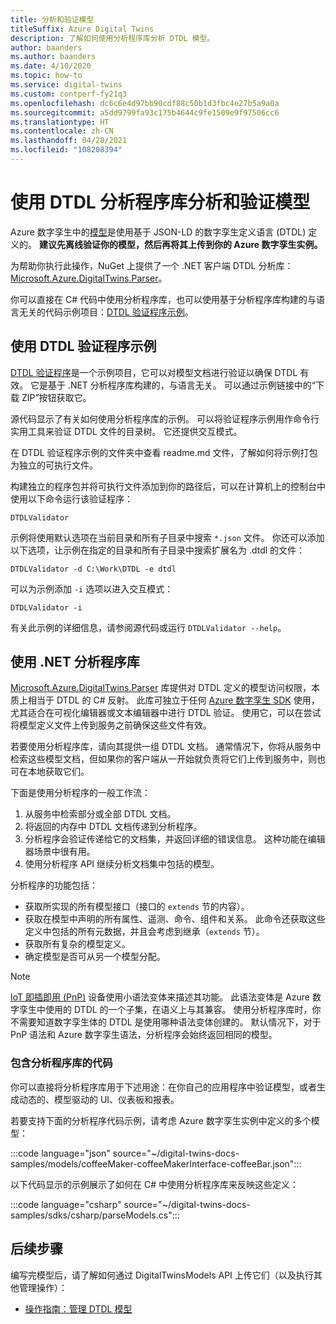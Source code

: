 ```yaml
---
title: 分析和验证模型
titleSuffix: Azure Digital Twins
description: 了解如何使用分析程序库分析 DTDL 模型。
author: baanders
ms.author: baanders
ms.date: 4/10/2020
ms.topic: how-to
ms.service: digital-twins
ms.custom: contperf-fy21q3
ms.openlocfilehash: dc6c6e4d97bb90cdf88c50b1d3fbc4e27b5a9a0a
ms.sourcegitcommit: a5dd9799fa93c175b4644c9fe1509e9f97506cc6
ms.translationtype: HT
ms.contentlocale: zh-CN
ms.lasthandoff: 04/28/2021
ms.locfileid: "108208394"
---
```

# <a name="parse-and-validate-models-with-the-dtdl-parser-library"></a>使用 DTDL 分析程序库分析和验证模型

Azure 数字孪生中的[模型](concepts-models.md)是使用基于 JSON-LD 的数字孪生定义语言 (DTDL) 定义的。 **建议先离线验证你的模型，然后再将其上传到你的 Azure 数字孪生实例。**

为帮助你执行此操作，NuGet 上提供了一个 .NET 客户端 DTDL 分析库：[Microsoft.Azure.DigitalTwins.Parser](https://nuget.org/packages/Microsoft.Azure.DigitalTwins.Parser/)。 

你可以直接在 C# 代码中使用分析程序库，也可以使用基于分析程序库构建的与语言无关的代码示例项目：[DTDL 验证程序示例](/samples/azure-samples/dtdl-validator/dtdl-validator)。

## <a name="use-the-dtdl-validator-sample"></a>使用 DTDL 验证程序示例

[DTDL 验证程序](/samples/azure-samples/dtdl-validator/dtdl-validator)是一个示例项目，它可以对模型文档进行验证以确保 DTDL 有效。 它是基于 .NET 分析程序库构建的，与语言无关。 可以通过示例链接中的“下载 ZIP”按钮获取它。

源代码显示了有关如何使用分析程序库的示例。 可以将验证程序示例用作命令行实用工具来验证 DTDL 文件的目录树。 它还提供交互模式。

在 DTDL 验证程序示例的文件夹中查看 readme.md 文件，了解如何将示例打包为独立的可执行文件。

构建独立的程序包并将可执行文件添加到你的路径后，可以在计算机上的控制台中使用以下命令运行该验证程序：

```cmd/sh
DTDLValidator
```

示例将使用默认选项在当前目录和所有子目录中搜索 `*.json` 文件。 你还可以添加以下选项，让示例在指定的目录和所有子目录中搜索扩展名为 .dtdl 的文件：

```cmd/sh
DTDLValidator -d C:\Work\DTDL -e dtdl 
```

可以为示例添加 `-i` 选项以进入交互模式：

```cmd/sh
DTDLValidator -i
```

有关此示例的详细信息，请参阅源代码或运行 `DTDLValidator --help`。

## <a name="use-the-net-parser-library"></a>使用 .NET 分析程序库 

[Microsoft.Azure.DigitalTwins.Parser](https://nuget.org/packages/Microsoft.Azure.DigitalTwins.Parser/) 库提供对 DTDL 定义的模型访问权限，本质上相当于 DTDL 的 C# 反射。 此库可独立于任何 [Azure 数字孪生 SDK](how-to-use-apis-sdks.md) 使用，尤其适合在可视化编辑器或文本编辑器中进行 DTDL 验证。 使用它，可以在尝试将模型定义文件上传到服务之前确保这些文件有效。

若要使用分析程序库，请向其提供一组 DTDL 文档。 通常情况下，你将从服务中检索这些模型文档，但如果你的客户端从一开始就负责将它们上传到服务中，则也可在本地获取它们。 

下面是使用分析程序的一般工作流：
1. 从服务中检索部分或全部 DTDL 文档。
2. 将返回的内存中 DTDL 文档传递到分析程序。
3. 分析程序会验证传递给它的文档集，并返回详细的错误信息。 这种功能在编辑器场景中很有用。
4. 使用分析程序 API 继续分析文档集中包括的模型。 

分析程序的功能包括：
* 获取所实现的所有模型接口（接口的 `extends` 节的内容）。
* 获取在模型中声明的所有属性、遥测、命令、组件和关系。 此命令还获取这些定义中包括的所有元数据，并且会考虑到继承（`extends` 节）。
* 获取所有复杂的模型定义。
* 确定模型是否可从另一个模型分配。

> [!NOTE]
> [IoT 即插即用 (PnP)](../iot-pnp/overview-iot-plug-and-play.md) 设备使用小语法变体来描述其功能。 此语法变体是 Azure 数字孪生中使用的 DTDL 的一个子集，在语义上与其兼容。 使用分析程序库时，你不需要知道数字孪生体的 DTDL 是使用哪种语法变体创建的。 默认情况下，对于 PnP 语法和 Azure 数字孪生语法，分析程序会始终返回相同的模型。

### <a name="code-with-the-parser-library"></a>包含分析程序库的代码

你可以直接将分析程序库用于下述用途：在你自己的应用程序中验证模型，或者生成动态的、模型驱动的 UI、仪表板和报表。

若要支持下面的分析程序代码示例，请考虑 Azure 数字孪生实例中定义的多个模型：

:::code language="json" source="~/digital-twins-docs-samples/models/coffeeMaker-coffeeMakerInterface-coffeeBar.json":::

以下代码显示的示例展示了如何在 C# 中使用分析程序库来反映这些定义：

:::code language="csharp" source="~/digital-twins-docs-samples/sdks/csharp/parseModels.cs":::

## <a name="next-steps"></a>后续步骤

编写完模型后，请了解如何通过 DigitalTwinsModels API 上传它们（以及执行其他管理操作）：
* [操作指南：管理 DTDL 模型](how-to-manage-model.md)